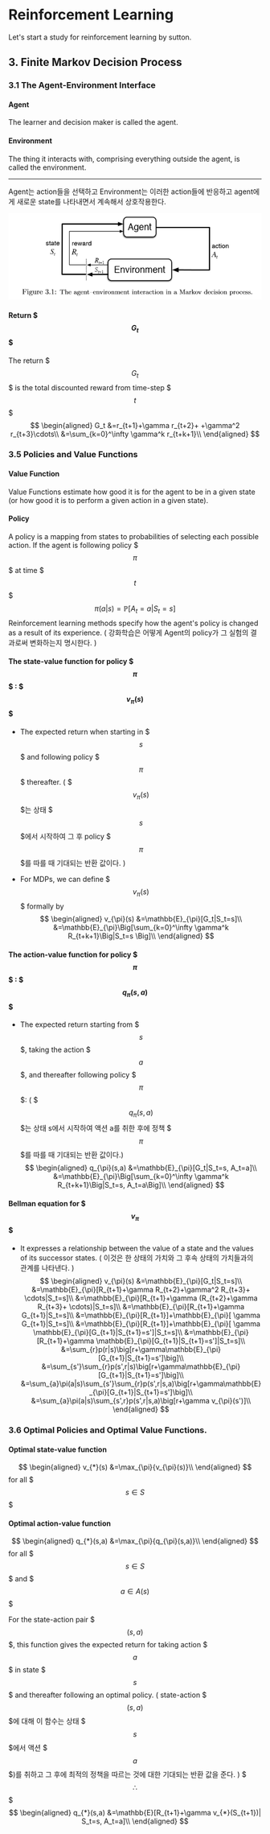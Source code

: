 # Reinforcement Learning
Let's start a study for reinforcement learning by sutton.
## 3. Finite Markov Decision Process
### 3.1 The Agent-Environment Interface
#### Agent 
The learner and decision maker is called the agent.
#### Environment
The thing it interacts with, comprising everything outside the agent, is called the environment.

- - -

Agent는 action들을 선택하고 Environment는 이러한 action들에 반응하고 agent에게 새로운 state를 나타내면서 계속해서 상호작용한다.

![3-1.png](\images_in_sutton\3-1.png)



#### Return $$$ G_t $$$ 
The return $$$G_t$$$ is the total discounted reward from time-step $$$t$$$
$$
\begin{aligned}
G_t
&=r_{t+1}+\gamma r_{t+2}+ +\gamma^2 r_{t+3}\cdots\\
&=\sum_{k=0}^\infty \gamma^k r_{t+k+1}\\
\end{aligned}
$$

### 3.5 Policies and Value Functions

#### Value Function
Value Functions estimate how good it is for the agent to be in a given state (or how good it is to perform a given action in a given state).

#### Policy
A policy is a mapping from states to probabilities of selecting each possible action. 
If the agent is following policy $$$\pi$$$ at time $$$t$$$
$$
\pi(a|s)=\mathbb{P}[A_t=a|S_t=s]
$$
Reinforcement learning methods specify how the agent's policy is changed as a result of its experience.
( 강화학습은 어떻게 Agent의 policy가 그 실험의 결과로써 변화하는지 명시한다. )

#### The state-value function for policy $$$\pi$$$ : $$$v_{\pi}(s)$$$
* The expected return when starting in $$$s$$$ and following policy $$$\pi$$$ thereafter.
( $$$v_{\pi}(s)$$$는 상태 $$$s$$$에서 시작하여 그 후 policy $$$\pi$$$를 따를 때 기대되는 반환 값이다. )

* For MDPs, we can define $$$v_{\pi}(s)$$$ formally by
$$
\begin{aligned}
v_{\pi}(s)
&=\mathbb{E}_{\pi}[G_t|S_t=s]\\
&=\mathbb{E}_{\pi}\Big[\sum_{k=0}^\infty \gamma^k R_{t+k+1}\Big|S_t=s \Big]\\
\end{aligned}
$$

#### The action-value function for policy $$$\pi$$$ : $$$q_{\pi}(s,a)$$$
* The expected return starting from $$$s$$$, taking the action $$$a$$$, and thereafter following policy $$$\pi$$$:
( $$$q_{\pi}(s,a)$$$는 상태 s에서 시작하여 액션 a를 취한 후에 정책 $$$\pi$$$를 따를 때 기대되는 반환 값이다.)
$$
\begin{aligned}
q_{\pi}(s,a) 
&=\mathbb{E}_{\pi}[G_t|S_t=s, A_t=a]\\
&=\mathbb{E}_{\pi}\Big[\sum_{k=0}^\infty \gamma^k R_{t+k+1}\Big|S_t=s, A_t=a\Big]\\
\end{aligned}
$$

#### Bellman equation for $$$ v_{\pi}$$$
* It expresses a relationship between the value of a state and the values of its successor states.
( 이것은 한 상태의 가치와 그 후속 상태의 가치들과의 관계를 나타낸다. )
$$
\begin{aligned}
v_{\pi}(s)
&=\mathbb{E}_{\pi}[G_t|S_t=s]\\
&=\mathbb{E}_{\pi}[R_{t+1}+\gamma R_{t+2}+\gamma^2 R_{t+3}+ \cdots|S_t=s]\\
&=\mathbb{E}_{\pi}[R_{t+1}+\gamma (R_{t+2}+\gamma R_{t+3}+ \cdots)|S_t=s]\\
&=\mathbb{E}_{\pi}[R_{t+1}+\gamma G_{t+1}|S_t=s]\\
&=\mathbb{E}_{\pi}[R_{t+1}]+\mathbb{E}_{\pi}[ \gamma G_{t+1}|S_t=s]\\
&=\mathbb{E}_{\pi}[R_{t+1}]+\mathbb{E}_{\pi}[ \gamma \mathbb{E}_{\pi}[G_{t+1}|S_{t+1}=s']|S_t=s]\\
&=\mathbb{E}_{\pi}[R_{t+1}+\gamma \mathbb{E}_{\pi}[G_{t+1}|S_{t+1}=s']|S_t=s]\\
&=\sum_{r}p(r|s)\big[r+\gamma\mathbb{E}_{\pi}[G_{t+1}|S_{t+1}=s']\big]\\
&=\sum_{s'}\sum_{r}p(s',r|s)\big[r+\gamma\mathbb{E}_{\pi}[G_{t+1}|S_{t+1}=s']\big]\\
&=\sum_{a}\pi(a|s)\sum_{s'}\sum_{r}p(s',r|s,a)\big[r+\gamma\mathbb{E}_{\pi}[G_{t+1}|S_{t+1}=s']\big]\\
&=\sum_{a}\pi(a|s)\sum_{s',r}p(s',r|s,a)\big[r+\gamma v_{\pi}(s')]\\
\end{aligned}
$$

### 3.6 Optimal Policies and Optimal Value Functions.
#### Optimal state-value function
$$
\begin{aligned}
v_{*}(s)
&=\max_{\pi}{v_{\pi}(s)}\\
\end{aligned}
$$
for all $$$s \in S$$$ 

#### Optimal action-value function
$$
\begin{aligned}
q_{*}(s,a)
&=\max_{\pi}{q_{\pi}(s,a)}\\
\end{aligned}
$$
for all $$$s \in S$$$ and $$$a\in A(s)$$$

For the state-action pair $$$(s,a)$$$, this function gives the expected return for taking action $$$a$$$ in state $$$s$$$ and thereafter following an optimal policy. 
( state-action $$$(s,a)$$$에 대해 이 함수는 상태 $$$s$$$에서 액션 $$$a$$$)를 취하고 그 후에 최적의 정책을 따르는 것에 대한 기대되는 반환 값을 준다. )
$$$ \therefore $$$ 
$$
\begin{aligned}
q_{*}(s,a)
&=\mathbb{E}[R_{t+1}+\gamma v_{*}(S_{t+1})| S_t=s, A_t=a]\\
\end{aligned}
$$
